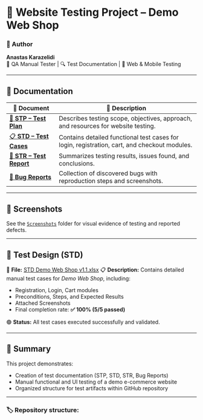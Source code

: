 # 🧠 Website Testing Project – Demo Web Shop

### 👤 Author
**Anastas Karazelidi**  
📍 QA Manual Tester | 🔍 Test Documentation | 🧪 Web & Mobile Testing

---

## 📄 Documentation

| 📘 Document | 🧩 Description |
|-------------|----------------|
| [🧩 **STP – Test Plan**](./Website_Testing_Project/STP_Website_Testing_Project.pdf) | Describes testing scope, objectives, approach, and resources for website testing. |
| [📋 **STD – Test Cases**](./Website_Testing_Project/STD_Website_Testing_Project.xlsx) | Contains detailed functional test cases for login, registration, cart, and checkout modules. |
| [🧾 **STR – Test Report**](./Website_Testing_Project/STR_Website_Testing_Project.pdf) | Summarizes testing results, issues found, and conclusions. |
| [🐞 **Bug Reports**](./Website_Testing_Project/Bug_Reports.pdf) | Collection of discovered bugs with reproduction steps and screenshots. |

---

## 📸 Screenshots
See the [`Screenshots`](./Website_Testing_Project/Screenshots) folder for visual evidence of testing and reported defects.

---

## 🧾 Test Design (STD)

📂 **File:** [STD Demo Web Shop v1.1.xlsx](./STD_Demo_Web_Shop_v1.1.xlsx)
📋 **Description:** Contains detailed manual test cases for *Demo Web Shop*, including:
- Registration, Login, Cart modules  
- Preconditions, Steps, and Expected Results  
- Attached Screenshots  
- Final completion rate: **✅ 100% (5/5 passed)**  

🟢 **Status:** All test cases executed successfully and validated.

---

## 🧠 Summary

This project demonstrates:
- Creation of test documentation (STP, STD, STR, Bug Reports)  
- Manual functional and UI testing of a demo e-commerce website  
- Organized structure for test artifacts within GitHub repository  

---

### 🏷️ Repository structure:
